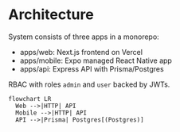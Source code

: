 # Architecture

System consists of three apps in a monorepo:

- apps/web: Next.js frontend on Vercel
- apps/mobile: Expo managed React Native app
- apps/api: Express API with Prisma/Postgres

RBAC with roles `admin` and `user` backed by JWTs.

```mermaid
flowchart LR
  Web -->|HTTP| API
  Mobile -->|HTTP| API
  API -->|Prisma| Postgres[(Postgres)]
```


